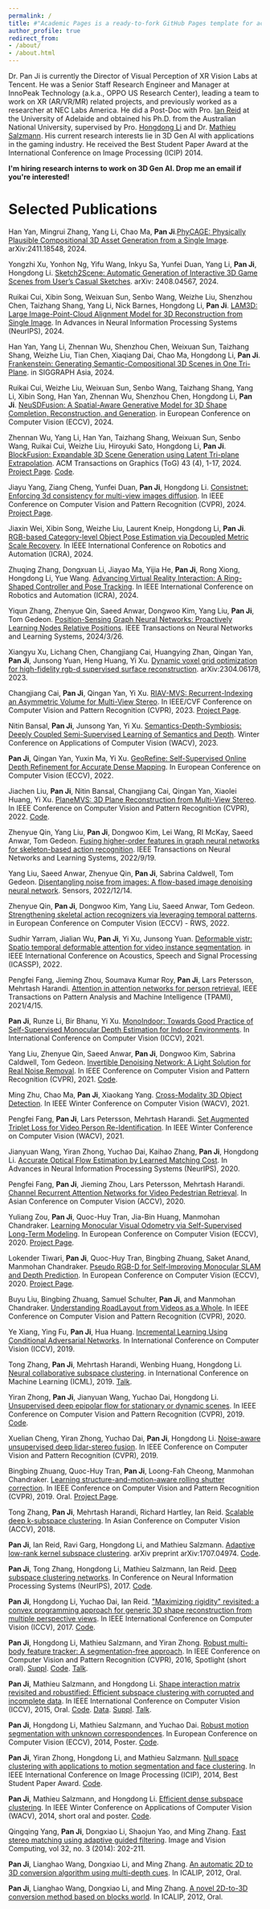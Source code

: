 ```yaml
---
permalink: /
title: #"Academic Pages is a ready-to-fork GitHub Pages template for academic personal websites"
author_profile: true
redirect_from: 
- /about/
- /about.html
---
```


Dr. Pan Ji is currently the Director of Visual Perception of XR Vision Labs at Tencent. He was a Senior Staff Research Engineer and Manager at InnoPeak Technology (a.k.a., OPPO US Research Center), leading a team to work on XR (AR/VR/MR) related projects, and previously worked as a researcher at NEC Labs America. He did a Post-Doc with Pro. [Ian Reid](https://scholar.google.com/citations?user=ATkNLcQAAAAJ&hl=en) at the University of Adelaide and obtained his Ph.D. from the Australian National University, supervised by Pro. [Hongdong Li](https://scholar.google.com/citations?user=Mq89JAcAAAAJ&hl=en) and Dr. [Mathieu Salzmann](https://scholar.google.com/citations?user=n-B0jr4AAAAJ&hl=en).  His current research interests lie in 3D Gen AI with applications in the gaming industry. He received the Best Student Paper Award at the International Conference on Image Processing (ICIP) 2014.

**I'm hiring research interns to work on 3D Gen AI. Drop me an email if you're interested!**

# Selected Publications
Han Yan, Mingrui Zhang, Yang Li, Chao Ma, **Pan Ji**.[PhyCAGE: Physically Plausible Compositional 3D Asset Generation from a Single Image](https://arxiv.org/pdf/2411.18548). arXiv:2411.18548, 2024.

Yongzhi Xu, Yonhon Ng, Yifu Wang, Inkyu Sa, Yunfei Duan, Yang Li, **Pan Ji**, Hongdong Li. [Sketch2Scene: Automatic Generation of Interactive 3D Game Scenes from User’s Casual Sketches](https://arxiv.org/pdf/2408.04567). arXiv: 2408.04567, 2024.

Ruikai Cui, Xibin Song, Weixuan Sun, Senbo Wang, Weizhe Liu, Shenzhou Chen, Taizhang Shang, Yang Li, Nick Barnes, Hongdong Li, **Pan Ji**. [LAM3D: Large Image-Point-Cloud Alignment Model for 3D Reconstruction from Single Image](https://arxiv.org/pdf/2405.15622). In  Advances in Neural Information Processing Systems (NeurIPS), 2024.

Han Yan, Yang Li, Zhennan Wu, Shenzhou Chen, Weixuan Sun, Taizhang Shang, Weizhe Liu, Tian Chen, Xiaqiang Dai, Chao Ma, Hongdong Li, **Pan Ji**. [Frankenstein: Generating Semantic-Compositional 3D Scenes in One Tri-Plane](https://arxiv.org/pdf/2403.16210). in SIGGRAPH Asia, 2024.

Ruikai Cui, Weizhe Liu, Weixuan Sun, Senbo Wang, Taizhang Shang, Yang Li, Xibin Song, Han Yan, Zhennan Wu, Shenzhou Chen, Hongdong Li, **Pan Ji**. [NeuSDFusion: A Spatial-Aware Generative Model for 3D Shape Completion, Reconstruction, and Generation](https://arxiv.org/abs/2403.18241). in European Conference on Computer Vision (ECCV), 2024.

Zhennan Wu, Yang Li, Han Yan, Taizhang Shang, Weixuan Sun, Senbo Wang, Ruikai Cui, Weizhe Liu, Hiroyuki Sato, Hongdong Li, **Pan Ji**. [BlockFusion: Expandable 3D Scene Generation using Latent Tri-plane Extrapolation](https://arxiv.org/abs/2401.17053). ACM Transactions on Graphics (ToG) 43 (4), 1-17, 2024. [Project Page](https://yang-l1.github.io/blockfusion/). [Code](https://github.com/Tencent/BlockFusion).

Jiayu Yang, Ziang Cheng, Yunfei Duan, **Pan Ji**, Hongdong Li. [Consistnet: Enforcing 3d consistency for multi-view images diffusion](https://arxiv.org/abs/2310.10343). In IEEE Conference on Computer Vision and Pattern Recognition (CVPR), 2024. [Project Page](https://jiayuyang.github.io/Consist_Net/).

Jiaxin Wei, Xibin Song, Weizhe Liu, Laurent Kneip, Hongdong Li, **Pan Ji**. [RGB-based Category-level Object Pose Estimation via Decoupled Metric Scale Recovery](https://arxiv.org/abs/2309.10255). In IEEE International Conference on Robotics and Automation (ICRA), 2024.

Zhuqing Zhang, Dongxuan Li, Jiayao Ma, Yijia He, **Pan Ji**, Rong Xiong, Hongdong Li, Yue Wang. [Advancing Virtual Reality Interaction: A Ring-Shaped Controller and Pose Tracking](https://ieeexplore.ieee.org/document/10610313). In IEEE International Conference on Robotics and Automation (ICRA), 2024.

Yiqun Zhang, Zhenyue Qin, Saeed Anwar, Dongwoo Kim, Yang Liu, **Pan Ji**, Tom Gedeon. [Position-Sensing Graph Neural Networks: Proactively Learning Nodes Relative Positions](https://ieeexplore.ieee.org/abstract/document/10478451). IEEE Transactions on Neural Networks and Learning Systems, 2024/3/26.

Xiangyu Xu, Lichang Chen, Changjiang Cai, Huangying Zhan, Qingan Yan, **Pan Ji**, Junsong Yuan, Heng Huang, Yi Xu. [Dynamic voxel grid optimization for high-fidelity rgb-d supervised surface reconstruction](https://arxiv.org/pdf/2304.06178). arXiv:2304.06178, 2023.

Changjiang Cai, **Pan Ji**, Qingan Yan, Yi Xu. [RIAV-MVS: Recurrent-Indexing an Asymmetric Volume for Multi-View Stereo](http://openaccess.thecvf.com/content/CVPR2023/html/Cai_RIAV-MVS_Recurrent-Indexing_an_Asymmetric_Volume_for_Multi-View_Stereo_CVPR_2023_paper.html). In IEEE/CVF Conference on Computer Vision and Pattern Recognition (CVPR), 2023. [Project Page](http://www.changjiangcai.com/riav-mvs.github.io/).

Nitin Bansal, **Pan Ji**, Junsong Yan, Yi Xu. [Semantics-Depth-Symbiosis: Deeply Coupled Semi-Supervised Learning of Semantics and Depth](https://arxiv.org/pdf/2206.10562.pdf). Winter Conference on Applications of Computer Vision (WACV), 2023.

**Pan Ji**, Qingan Yan, Yuxin Ma, Yi Xu. [GeoRefine: Self-Supervised Online Depth Refinement for Accurate Dense Mapping](https://arxiv.org/abs/2205.01656). In European Conference on Computer Vision (ECCV), 2022.

Jiachen Liu, **Pan Ji**, Nitin Bansal, Changjiang Cai, Qingan Yan, Xiaolei Huang, Yi Xu. [PlaneMVS: 3D Plane Reconstruction from Multi-View Stereo](https://arxiv.org/abs/2203.12082). In IEEE Conference on Computer Vision and Pattern Recognition (CVPR), 2022. [Code](https://github.com/oppo-us-research/PlaneMVS).

Zhenyue Qin, Yang Liu, **Pan Ji**, Dongwoo Kim, Lei Wang, RI McKay, Saeed Anwar, Tom Gedeon. [Fusing higher-order features in graph neural networks for skeleton-based action recognition](https://ieeexplore.ieee.org/abstract/document/9895208/). IEEE Transactions on Neural Networks and Learning Systems, 2022/9/19.

Yang Liu, Saeed Anwar, Zhenyue Qin, **Pan Ji**, Sabrina Caldwell, Tom Gedeon. [Disentangling noise from images: A flow-based image denoising neural network](https://www.mdpi.com/1424-8220/22/24/9844). Sensors, 2022/12/14.

Zhenyue Qin, **Pan Ji**, Dongwoo Kim, Yang Liu, Saeed Anwar, Tom Gedeon. [Strengthening skeletal action recognizers via leveraging temporal patterns](https://arxiv.org/pdf/2205.14405). in European Conference on Computer Vision (ECCV) - RWS, 2022.

Sudhir Yarram, Jialian Wu, **Pan Ji**, Yi Xu, Junsong Yuan. [Deformable vistr: Spatio temporal deformable attention for video instance segmentation](https://arxiv.org/pdf/2203.06318). in IEEE International Conference on Acoustics, Speech and Signal Processing (ICASSP), 2022.

Pengfei Fang, Jieming Zhou, Soumava Kumar Roy, **Pan Ji**, Lars Petersson, Mehrtash Harandi. [Attention in attention networks for person retrieval](https://ieeexplore.ieee.org/abstract/document/9405427), IEEE Transactions on Pattern Analysis and Machine Intelligence (TPAMI), 2021/4/15.

**Pan Ji**, Runze Li, Bir Bhanu, Yi Xu. [MonoIndoor: Towards Good Practice of Self-Supervised Monocular Depth Estimation for Indoor Environments](https://arxiv.org/pdf/2107.12429.pdf). In International Conference on Computer Vision (ICCV), 2021. 

Yang Liu, Zhenyue Qin, Saeed Anwar, **Pan Ji**, Dongwoo Kim, Sabrina Caldwell, Tom Gedeon. [Invertible Denoising Network: A Light Solution for Real Noise Removal](https://arxiv.org/pdf/2104.10546.pdf). In IEEE Conference on Computer Vision and Pattern Recognition (CVPR), 2021. [Code](https://github.com/Yang-Liu1082/InvDN).

Ming Zhu, Chao Ma, **Pan Ji**, Xiaokang Yang.  [Cross-Modality 3D Object Detection](https://arxiv.org/abs/2008.10436).  In IEEE Winter Conference on Computer Vision (WACV), 2021.

Pengfei Fang, **Pan Ji**, Lars Petersson, Mehrtash Harandi. [Set Augmented Triplet Loss for Video Person Re-Identification](https://arxiv.org/abs/2011.00774).  In IEEE Winter Conference on Computer Vision (WACV), 2021.

Jianyuan Wang, Yiran Zhong, Yuchao Dai, Kaihao Zhang, **Pan Ji**, Hongdong Li. [Accurate Optical Flow Estimation by Learned Matching Cost](https://arxiv.org/abs/2010.14851). In  Advances in Neural Information Processing Systems (NeurIPS), 2020.

Pengfei Fang, **Pan Ji**, Jieming Zhou, Lars Petersson, Mehrtash Harandi. [Channel Recurrent Attention Networks for Video Pedestrian Retrieval](https://arxiv.org/abs/2010.03108).  In Asian Conference on Computer Vision (ACCV), 2020.

Yuliang Zou, **Pan Ji**, Quoc-Huy Tran, Jia-Bin Huang, Manmohan Chandraker. [Learning Monocular Visual Odometry via Self-Supervised Long-Term Modeling](https://arxiv.org/abs/2007.10983). In European Conference on Computer Vision (ECCV), 2020. [Project Page](https://yuliang.vision/LTMVO/).

Lokender Tiwari, **Pan Ji**, Quoc-Huy Tran, Bingbing Zhuang, Saket Anand, Manmohan Chandraker. [Pseudo RGB-D for Self-Improving Monocular SLAM and Depth Prediction](https://arxiv.org/abs/2004.10681). In European Conference on Computer Vision (ECCV), 2020. [Project Page](https://lokender.github.io/self-improving-SLAM.html).

Buyu Liu, Bingbing Zhuang, Samuel Schulter, **Pan Ji**, and Manmohan Chandraker. [Understanding RoadLayout from Videos as a Whole](https://openaccess.thecvf.com/content_CVPR_2020/papers/Liu_Understanding_Road_Layout_From_Videos_as_a_Whole_CVPR_2020_paper.pdf). In IEEE Conference on Computer Vision and Pattern Recognition (CVPR), 2020.

Ye Xiang, Ying Fu, **Pan Ji**, Hua Huang. [Incremental Learning Using Conditional Adversarial Networks](https://openaccess.thecvf.com/content_ICCV_2019/html/Xiang_Incremental_Learning_Using_Conditional_Adversarial_Networks_ICCV_2019_paper.html). In International Conference on Computer Vision (ICCV), 2019. 

Tong Zhang, **Pan Ji**, Mehrtash Harandi, Wenbing Huang, Hongdong Li. [Neural collaborative subspace clustering](https://arxiv.org/abs/1904.10596). in International Conference on Machine Learning (ICML), 2019. [Talk](https://slideslive.com/38917411/unsupervised-learning).

Yiran Zhong, **Pan Ji**, Jianyuan Wang, Yuchao Dai, Hongdong Li. [Unsupervised deep epipolar flow for stationary or dynamic scenes](https://arxiv.org/abs/1904.03848). In IEEE Conference on Computer Vision and Pattern Recognition (CVPR), 2019. [Code](https://github.com/yiranzhong/EPIflow).

Xuelian Cheng, Yiran Zhong, Yuchao Dai, **Pan Ji**, Hongdong Li. [Noise-aware unsupervised deep lidar-stereo fusion](https://arxiv.org/abs/1904.03868). In IEEE Conference on Computer Vision and Pattern Recognition (CVPR), 2019.

Bingbing Zhuang, Quoc-Huy Tran, **Pan Ji**, Loong-Fah Cheong, Manmohan Chandraker. [Learning structure-and-motion-aware rolling shutter correction](https://openaccess.thecvf.com/content_CVPR_2019/papers/Zhuang_Learning_Structure-And-Motion-Aware_Rolling_Shutter_Correction_CVPR_2019_paper.pdf). In IEEE Conference on Computer Vision and Pattern Recognition (CVPR), 2019. Oral. [Project Page](https://www.nec-labs.com/research/media-analytics/projects/structure-and-motion-aware-rolling-shutter-correction/).

Tong Zhang, **Pan Ji**, Mehrtash Harandi, Richard Hartley, Ian Reid. [Scalable deep k-subspace clustering](https://arxiv.org/abs/1811.01045). In Asian Conference on Computer Vision (ACCV), 2018.

**Pan Ji**, Ian Reid, Ravi Garg, Hongdong Li, and Mathieu Salzmann. [Adaptive low-rank kernel subspace clustering](https://www.researchgate.net/publication/318488020_Adaptive_Low-Rank_Kernel_Subspace_Clustering).  arXiv preprint arXiv:1707.04974. [Code](https://github.com/panji530/Low-rank-kernel-subspace-clustering).

**Pan Ji**, Tong Zhang, Hongdong Li, Mathieu Salzmann, Ian Reid. [Deep subspace clustering networks](https://proceedings.neurips.cc/paper_files/paper/2017/file/e369853df766fa44e1ed0ff613f563bd-Paper.pdf). In Conference on Neural Information Processing Systems (NeurIPS), 2017. [Code](https://github.com/panji530/Deep-subspace-clustering-networks).

**Pan Ji**, Hongdong Li, Yuchao Dai, Ian Reid. ["Maximizing rigidity" revisited: a convex programming approach for generic 3D shape reconstruction from multiple perspective views](). In IEEE International Conference on Computer Vision (ICCV), 2017. [Code]().

**Pan Ji**, Hongdong Li, Mathieu Salzmann, and Yiran Zhong. [Robust multi-body feature tracker: A segmentation-free approach](https://arxiv.org/abs/1603.00110). In IEEE Conference on Computer Vision and Pattern Recognition (CVPR), 2016, Spotlight (short oral). [Suppl](https://docs.google.com/viewer?a=v&pid=sites&srcid=ZGVmYXVsdGRvbWFpbnxwZXRlcmppMTk5MHxneDozYWU3NGY3MDI3OGVlYWI1). [Code](https://github.com/panji530/Multi-body-KLT-Tracker). [Talk](https://www.youtube.com/watch?v=gg1MjXpmvhQ).

**Pan Ji**, Mathieu Salzmann, and Hongdong Li. [Shape interaction matrix revisited and robustified:  Efficient subspace clustering with corrupted and incomplete data](https://arxiv.org/abs/1509.02649). In IEEE International Conference on Computer Vision (ICCV), 2015, Oral. [Code](https://github.com/panji530/Robust-shape-interaction-matrix). [Data](http://vision.jhu.edu/data/). [Suppl](https://www.researchgate.net/profile/Pan-Ji-2/publication/290821443_RSIM-supp/links/569c414608aeeea985a5b12a/RSIM-supp.pdf). [Talk](https://videolectures.net/iccv2015_ji_incomplete_data/).

**Pan Ji**, Hongdong Li, Mathieu Salzmann, and Yuchao Dai. [Robust motion segmentation with unknown correspondences](https://www.researchgate.net/publication/263277862_Robust_Motion_Segmentation_With_Unknown_Correspondences). In European Conference on Computer Vision (ECCV), 2014, Poster. [Code](https://github.com/panji530/Motion-segmentation-with-unknown-correspondences).

**Pan Ji**, Yiran Zhong, Hongdong Li, and Mathieu Salzmann. [Null space clustering with applications to motion segmentation and face clustering](https://www.researchgate.net/publication/263011414_Null_space_clustering_with_applications_to_motion_segmentation_and_face_clustering). In IEEE International Conference on Image Processing (ICIP), 2014, Best Student Paper Award. [Code](https://github.com/panji530/Null-space-clustering).

**Pan Ji**, Mathieu Salzmann, and Hongdong Li. [Efficient dense subspace clustering](https://www.researchgate.net/publication/261989058_Efficient_Dense_Subspace_Clustering). In IEEE Winter Conference on Applications of Computer Vision (WACV), 2014, short oral and poster. [Code](https://github.com/panji530/EDSC).

Qingqing Yang, **Pan Ji**, Dongxiao Li, Shaojun Yao, and Ming Zhang. [Fast stereo matching using adaptive guided filtering](https://www.sciencedirect.com/science/article/abs/pii/S0262885614000134). Image and Vision Computing, vol 32, no. 3 (2014): 202-211.

**Pan Ji**, Lianghao Wang, Dongxiao Li, and Ming Zhang. [An automatic 2D to 3D conversion algorithm using multi-depth cues](https://ieeexplore.ieee.org/document/6376677). In ICALIP, 2012, Oral.

**Pan Ji**, Lianghao Wang, Dongxiao Li, and Ming Zhang. [A novel 2D-to-3D conversion method based on blocks world](https://ieeexplore.ieee.org/document/6376676). In ICALIP, 2012, Oral.
